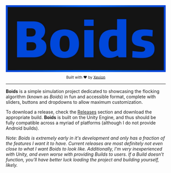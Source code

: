 ﻿<div align="center">
    <a href=""><img src="/banner.jpeg" alt="Boids" width="600"></a>
    <br>
    <sub>
        Built with ❤︎ by <a href="https://github.com/Xevion/">Xevion</a>
    </sub>
</div>

---

**Boids** is a simple simulation project dedicated to showcasing the flocking algorithm (known as *Boids*) in fun and accessible format, complete with sliders, buttons and dropdowns to allow maximum customization.

To download a release, check the [Releases](https://github.com/Xevion/Boids/releases) section and download the appropriate build. **Boids** is built on the Unity Engine, and thus should be fully compatible across a myriad of platforms (although I do not provide Android builds).

*Note: Boids is extremely early in it's development and only has a fraction of the features I want it to have. Current releases are most definitely not even close to what I want Boids to look like. Additionally, I'm very inexperienced with Unity, and even worse with providing Builds to users. If a Build doesn't function, you'll have better luck loading the project and building yourself, likely.*